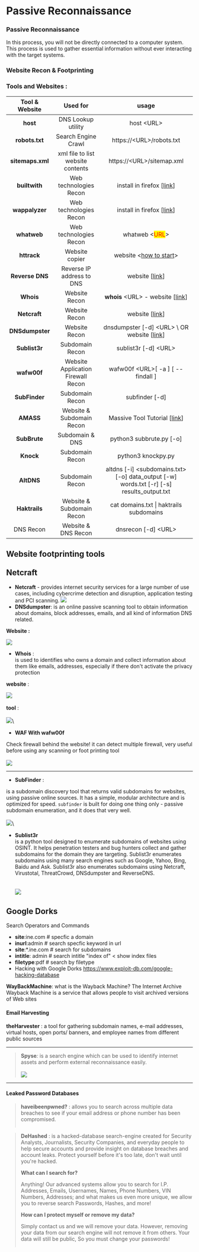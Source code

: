 # Passive Reconnaissance

### Passive Reconnaissance

In this process, you will not be directly connected to a computer system. This process is used to gather essential information without ever interacting with the target systems.

### Website Recon & Footprinting

### Tools and Websites :

|  Tool & Website  |              Used for              |                                               usage                                               |
| :--------------: | :--------------------------------: | :-----------------------------------------------------------------------------------------------: |
|     **host**     |         DNS Lookup utility         |                                            host \<URL>                                            |
|  **robots.txt**  |         Search Engine Crawl        |                                     https://\<URL>/robots.txt                                     |
| **sitemaps.xml** |  xml file to list website contents |                                     https://\<URL>/sitemap.xml                                    |
|   **builtwith**  |       Web technologies Recon       |      install in firefox \[[link](https://addons.mozilla.org/en-US/firefox/addon/builtwith/)]      |
|  **wappalyzer**  |       Web technologies Recon       |      install in firefox \[[link](https://addons.mozilla.org/en-US/firefox/addon/builtwith/)]      |
|    **whatweb**   |       Web technologies Recon       |                           whatweb <<mark style="color:red;">URL</mark>>                           |
|    **httrack**   |           Website copier           |                  website <[how to start](https://www.httrack.com/html/step.html)>                 |
|  **Reverse DNS** |      Reverse IP address to DNS     |                    website \[[link](https://mxtoolbox.com/ReverseLookup.aspx)]                    |
|     **Whois**    |            Website Recon           |                    **whois** \<URL> - website \[[link](https://www.whois.com)]                    |
|   **Netcraft**   |            Website Recon           |                            website \[[link](https://www.netcraft.com/)]                           |
|  **DNSdumpster** |            Website Recon           |             dnsdumpster \[-d] \<URL> \ OR website \[[link](https://dnsdumpster.com/)]             |
|   **Sublist3r**  |           Subdomain Recon          |                                       sublist3r \[-d] \<URL>                                      |
|    **wafw00f**   | Website Application Firewall Recon |                                wafw00f \<URL>\[ -a ] \[ --findall ]                               |
|   **SubFinder**  |           Subdomain Recon          |                                          subfinder \[-d]                                          |
|     **AMASS**    |      Website & Subdomain Recon     | Massive Tool Tutorial \[[link](https://github.com/owasp-amass/amass/blob/master/doc/tutorial.md)] |
|   **SubBrute**   |           Subdomain & DNS          |                                     python3 subbrute.py \[-o]                                     |
|     **Knock**    |           Subdomain Recon          |                                         python3 knockpy.py                                        |
|    **AltDNS**    |           Subdomain Recon          | altdns \[-i] \<subdomains.txt> \[-o] data\_output \[-w] words.txt \[-r] \[-s] results\_output.txt |
|   **Haktrails**  |      Website & Subdomain Recon     |                              cat domains.txt \| haktrails subdomains                              |
|     DNS Recon    |         Website & DNS Recon        |                                       dnsrecon \[-d] \<URL>                                       |

Website footprinting tools\
\
Netcraft
--------

* **Netcraft** - provides internet security services for a large number of use cases, including cybercrime detection and disruption, application testing and PCI scanning. ![](<../../.gitbook/assets/Pasted image 20230415162847.png>)
* **DNSdumpster**: is an online passive scanning tool to obtain information about domains, block addresses, emails, and all kind of information DNS related.

**Website :**

![](<../../.gitbook/assets/Pasted image 20230415200917 (1).png>)

* **Whois** :\
  is used to identifies who owns a domain and collect information about them like emails, addresses, especially if there don't activate the privacy protection

**website** :

![](<../../.gitbook/assets/image (2).png>)\
\
**tool** :\
\
![](../../.gitbook/assets/image.png)\\

* **WAF With wafw00f**

Check firewall behind the website! it can detect multiple firewall, very useful before using any scanning or foot printing tool\
\
![](<../../.gitbook/assets/Pasted image 20230415174242.png>)

***



* **SubFinder** :

is a subdomain discovery tool that returns valid subdomains for websites, using passive online sources. It has a simple, modular architecture and is optimized for speed. `subfinder` is built for doing one thing only - passive subdomain enumeration, and it does that very well.\
\
![](<../../.gitbook/assets/image (1).png>)\\

* **Sublist3r**\
  is a python tool designed to enumerate subdomains of websites using OSINT. It helps penetration testers and bug hunters collect and gather subdomains for the domain they are targeting. Sublist3r enumerates subdomains using many search engines such as Google, Yahoo, Bing, Baidu and Ask. Sublist3r also enumerates subdomains using Netcraft, Virustotal, ThreatCrowd, DNSdumpster and ReverseDNS.\
  \
  \
  ![](<../../.gitbook/assets/image (3).png>)



## **Google Dorks**

Search Operators and Commands

* **site**:ine.com # specfic a domain
* **inurl**:admin # search specfic keyword in url
* **site**:\*.ine.com # search for subdomains
* **intitle**: admin # search intitle "index of" < show index files
* **filetype**:pdf # search by filetype
* Hacking with Google Dorks https://www.exploit-db.com/google-hacking-database

**WayBackMachine**: what is the Wayback Machine? The Internet Archive Wayback Machine is a service that allows people to visit archived versions of Web sites

#### Email Harvesting

**theHarvester** : a tool for gathering subdomain names, e-mail addresses, virtual hosts, open ports/ banners, and employee names from different public sources



***

> **Spyse**_:_ is a search engine which can be used to identify internet assets and perform external reconnaissance easily.\
> \
> ![](<../../.gitbook/assets/image (7).png>)

***

#### Leaked Password Databases

> **haveibeenpwned?** : allows you to search across multiple data breaches to see if your email address or phone number has been compromised.
>
> > <img src="../../.gitbook/assets/Pasted image 20230415202549.png" alt="" data-size="original">

> **DeHashed** : is a hacked-database search-engine created for Security Analysts, Journalists, Security Companies, and everyday people to help secure accounts and provide insight on database breaches and account leaks. Protect yourself before it's too late, don't wait until you're hacked.
>
> **What can I search for?**
>
> Anything! Our advanced systems allow you to search for I.P. Addresses, Emails, Usernames, Names, Phone Numbers, VIN Numbers, Addresses; and what makes us even more unique, we allow you to reverse search Passwords, Hashes, and more!
>
> **How can I protect myself or remove my data?**
>
> Simply contact us and we will remove your data. However, removing your data from our search engine will not remove it from others. Your data will still be public, So you must change your passwords!
>
> > <img src="../../.gitbook/assets/Pasted image 20230415204314.png" alt="" data-size="original">
